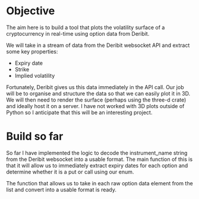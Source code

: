 # Objective
The aim here is to build a tool that plots the volatility surface of a cryptocurrency in real-time using option data from Deribit. 

We will take in a stream of data from the Deribit websocket API and extract some key properties:
- Expiry date
- Strike
- Implied volatility

Fortunately, Deribit gives us this data immediately in the API call. Our job will be to organise and structure the data so that we can easily plot it in 3D. We will then need to render the surface (perhaps using the three-d crate) and ideally host it on a server. I have not worked with 3D plots outside of Python so I anticipate that this will be an interesting project.

# Build so far
So far I have implemented the logic to decode the instrument_name string from the Deribit websocket into a usable format. The main function of this is that it will allow us to immediately extract expiry dates for each option and determine whether it is a put or call using our enum. 

The function that allows us to take in each raw option data element from the list and convert into a usable format is ready.